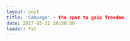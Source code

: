 ```yaml
---
layout: post
title: 'Samvega' - the spur to gain freedom
date: 2017-05-31 19:30:00
leader: Pat 
---
```

